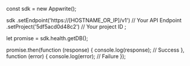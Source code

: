 const sdk = new Appwrite();

sdk
    .setEndpoint('https://[HOSTNAME_OR_IP]/v1') // Your API Endpoint
    .setProject('5df5acd0d48c2') // Your project ID
;

let promise = sdk.health.getDB();

promise.then(function (response) {
    console.log(response); // Success
}, function (error) {
    console.log(error); // Failure
});